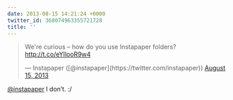 ```yaml
---
date: 2013-08-15 14:21:24 +0000
twitter_id: 368074963355721728
title: ''
---
```


<blockquote class="twitter-tweet"><p lang="en" dir="ltr">We&#39;re curious – how do you use Instapaper folders? <a href="http://t.co/eYIlooR9w4">http://t.co/eYIlooR9w4</a></p>&mdash; Instapaper ([@instapaper](https://twitter.com/instapaper)) <a href="https://twitter.com/instapaper/status/368054938464550912?ref_src=twsrc%5Etfw">August 15, 2013</a></blockquote>
<script async src="https://platform.twitter.com/widgets.js" charset="utf-8"></script>

[@instapaper](https://twitter.com/instapaper) I don’t. :/
